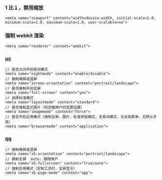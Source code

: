 ### 1 比１，禁用缩放

```
<meta name="viewport" content="width=device-width, initial-scale=1.0, minimum-scale=1.0, maximum-scale=1.0, user-scalable=no">
```

### 强制 webkit 渲染

```
<meta name="renderer" content="webkit">
```

### [uc](http://www.uc.cn/business/developer/)

```
// 是否允许开启夜间模式
<meta name="nightmode" content="enable/disable">
// 强制横屏或竖屏
<meta name="screen-orientation" content="portrait/landscape">
// 是否强制开启全屏
<meta name="full-screen" content="yes">
// 选择标准模式
<meta name="layoutmode" content="standard">
// 是否强制显示图片（将忽略用户的无图设置）
<meta name="imagemode" content="force">
// 是否开启应用模式（强制全屏，图片，标准排版模式，无夜间模式，无长按菜单，无默认手势）
<meta name="browsermode" content="application">
```

### [qq](http://open.mb.qq.com/doc?id=1201)

```
// 强制横屏或竖屏
<meta name="x5-orientation" content="portrait/landscape">
// 强制全屏  auto: 跟随用户
<meta name="x5-fullscreen" content="true/auto">
// 强制应用模式（定制工具栏，全屏显示）
<meta name="x5-page-mode" content="app">
```
